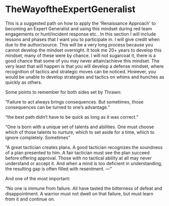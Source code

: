 # TheWayoftheExpertGeneralist
This is a suggested path on how to apply the 'Renaissance Approach' to becoming an Expert Generalist and using this mindset during red team engagements or hunt/incident response etc..
In this section I will include lessons and phases that I want you to participate in. I will give credit when due to the author/source. This will be a very long process because you cannot develop the mindset overnight. It took me 20+ years to develop this mindset, many of these were by chance.
I will not sugarcoat it, there is a good chance that some of you may never attain/achieve this mindset. The very least that will happen is that you will develop a defense mindset, where recognition of tactics and strategic moves can be noticed. However, you would be unable to develop strategies and tactics on whims and hunches as quickly as others.

Some points to remember for both sides set by Thrawn:

“Failure to act always brings consequences. But sometimes, those consequences can be turned to one’s advantage.”

 “the best path didn’t have to be quick as long as it was correct.” 
 
 “One is born with a unique set of talents and abilities. One must choose which of those talents to nurture, which to set aside for a time, which to ignore completely. Sometimes” 
 
  “A great tactician creates plans. A good tactician recognizes the soundness of a plan presented to him. A fair tactician must see the plan succeed before offering approval. Those with no tactical ability at all may never understand or accept it. And when a mind is too deficient in understanding, the resulting gap is often filled with resentment. —” 
  
  And one of the most important: 
  
  “No one is immune from failure. All have tasted the bitterness of defeat and disappointment. A warrior must not dwell on that failure, but must learn from it and continue on.
